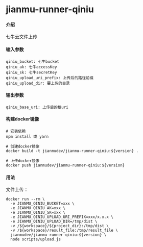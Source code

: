 # jianmu-runner-qiniu

#### 介绍
七牛云文件上传

#### 输入参数
```
qiniu_bucket: 七牛bucket
qiniu_ak: 七牛accessKey
qiniu_sk: 七牛secretKey
qiniu_upload_uri_prefix: 上传后的路径前缀
qiniu_upload_dir: 要上传的目录
```
#### 输出参数
```
qiniu_base_uri: 上传后的根uri
```

#### 构建docker镜像
```
# 安装依赖
npm install 或 yarn

# 创建docker镜像
docker build -t jianmudev/jianmu-runner-qiniu:${version} .

# 上传docker镜像
docker push jianmudev/jianmu-runner-qiniu:${version}
```

#### 用法
文件上传：
```
docker run --rm \
  -e JIANMU_QINIU_BUCKET=xxx \
  -e JIANMU_QINIU_AK=xxx \
  -e JIANMU_QINIU_SK=xxx \
  -e JIANMU_QINIU_UPLOAD_URI_PREFIX=xxx/x.x.x \
  -e JIANMU_QINIU_UPLOAD_DIR=/tmp/dist \
  -v /${workspace}/${project_dir}:/tmp/dist \
  -v /${workspace}/result_file:/tmp/result_file \
  jianmudev/jianmu-runner-qiniu:${version} \
  node scripts/upload.js
```
